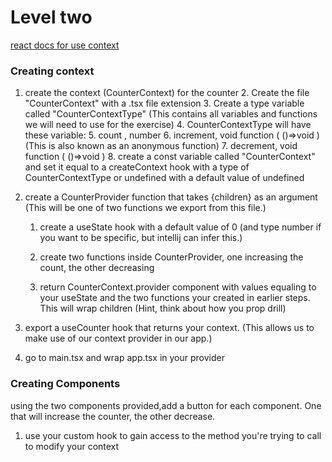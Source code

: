 # Level two

[react docs for use context](https://react.dev/reference/react/useContext)

### Creating context

1. create the context (CounterContext) for the counter
   2. Create the file "CounterContext" with a .tsx file extension
   3. Create a type variable called "CounterContextType" (This contains all variables and functions we will need to use for the exercise)
      4. CounterContextType will have these variable:
         5. count , number
         6. increment, void function ( ()=>void ) (This is also known as an anonymous function)
         7. decrement, void function ( ()=>void )
   8. create a const variable called "CounterContext" and set it equal to a createContext hook with a type of CounterContextType or undefined with a default value of undefined

1. create a CounterProvider function that takes {children} as an argument (This will be one of two functions we export from this file.)

   1. create a useState hook with a default value of 0 (and type number if you want to be specific, but intellij can infer this.)

   1. create two functions inside CounterProvider, one increasing the count, the other decreasing

   1. return CounterContext.provider component with values equaling to your useState and the two functions your created in earlier steps. This will wrap children (Hint, think about how you prop drill)

1. export a useCounter hook that returns your context. (This allows us to make use of our context provider in our app.)

1. go to main.tsx and wrap app.tsx in your provider

### Creating Components

using the two components provided,add a button for each component. One that will increase the counter, the other decrease.

1. use your custom hook to gain access to the method you're trying to call to modify your context
